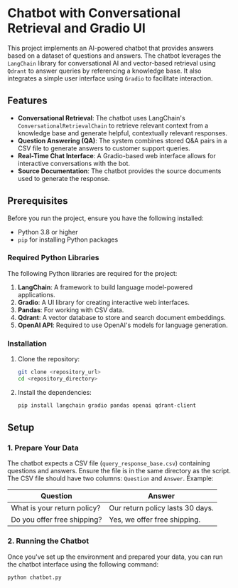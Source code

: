 # Chatbot with Conversational Retrieval and Gradio UI

This project implements an AI-powered chatbot that provides answers based on a dataset of questions and answers. The chatbot leverages the `LangChain` library for conversational AI and vector-based retrieval using `Qdrant` to answer queries by referencing a knowledge base. It also integrates a simple user interface using `Gradio` to facilitate interaction.

## Features

- **Conversational Retrieval**: The chatbot uses LangChain's `ConversationalRetrievalChain` to retrieve relevant context from a knowledge base and generate helpful, contextually relevant responses.
- **Question Answering (QA)**: The system combines stored Q&A pairs in a CSV file to generate answers to customer support queries.
- **Real-Time Chat Interface**: A Gradio-based web interface allows for interactive conversations with the bot.
- **Source Documentation**: The chatbot provides the source documents used to generate the response.

## Prerequisites

Before you run the project, ensure you have the following installed:

- Python 3.8 or higher
- `pip` for installing Python packages

### Required Python Libraries

The following Python libraries are required for the project:

1. **LangChain**: A framework to build language model-powered applications.
2. **Gradio**: A UI library for creating interactive web interfaces.
3. **Pandas**: For working with CSV data.
4. **Qdrant**: A vector database to store and search document embeddings.
5. **OpenAI API**: Required to use OpenAI's models for language generation.

### Installation

1. Clone the repository:

    ```bash
    git clone <repository_url>
    cd <repository_directory>
    ```

2. Install the dependencies:

    ```bash
    pip install langchain gradio pandas openai qdrant-client
    ```

## Setup

### 1. Prepare Your Data

The chatbot expects a CSV file (`query_response_base.csv`) containing questions and answers. Ensure the file is in the same directory as the script. The CSV file should have two columns: `Question` and `Answer`. Example:

| Question                    | Answer                             |
|-----------------------------|------------------------------------|
| What is your return policy?  | Our return policy lasts 30 days.   |
| Do you offer free shipping?  | Yes, we offer free shipping.      |

### 2. Running the Chatbot

Once you've set up the environment and prepared your data, you can run the chatbot interface using the following command:

```bash
python chatbot.py


